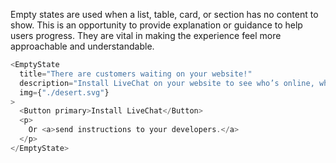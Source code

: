 Empty states are used when a list, table, card, or section has no content to show.
This is an opportunity to provide explanation or guidance to help users progress. They are vital in making the experience feel more approachable and understandable.

```js
<EmptyState
  title="There are customers waiting on your website!"
  description="Install LiveChat on your website to see who’s online, what they do and chat with live."
  img={"./desert.svg"}
>
  <Button primary>Install LiveChat</Button>
  <p>
    Or <a>send instructions to your developers.</a>
  </p>
</EmptyState>
```
